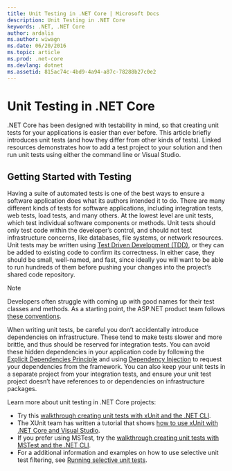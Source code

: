 ```yaml
---
title: Unit Testing in .NET Core | Microsoft Docs
description: Unit Testing in .NET Core
keywords: .NET, .NET Core
author: ardalis
ms.author: wiwagn
ms.date: 06/20/2016
ms.topic: article
ms.prod: .net-core
ms.devlang: dotnet
ms.assetid: 815ac74c-4bd9-4a94-a87c-78288b27c0e2
---
```


# Unit Testing in .NET Core

.NET Core has been designed with testability in mind, so that creating unit tests for your applications is easier than ever before. This article briefly introduces unit tests (and how they differ from other kinds of tests). Linked resources demonstrates how to add a test project to your solution and then run unit tests using either the command line or Visual Studio.

## Getting Started with Testing
 
Having a suite of automated tests is one of the best ways to ensure a software application does what its authors intended it to do. There are many different kinds of tests for software applications, including integration tests, web tests, load tests, and many others. At the lowest level are unit tests, which test individual software components or methods. Unit tests should only test code within the developer’s control, and should not test infrastructure concerns, like databases, file systems, or network resources. Unit tests may be written using [Test Driven Development (TDD)](http://deviq.com/test-driven-development/), or they can be added to existing code to confirm its correctness. In either case, they should be small, well-named, and fast, since ideally you will want to be able to run hundreds of them before pushing your changes into the project’s shared code repository.

> [!NOTE]
> Developers often struggle with coming up with good names for their test classes and methods. As a starting point, the ASP.NET product team follows [these conventions](https://github.com/aspnet/Home/wiki/Engineering-guidelines#unit-tests-and-functional-tests).

When writing unit tests, be careful you don’t accidentally introduce dependencies on infrastructure. These tend to make tests slower and more brittle, and thus should be reserved for integration tests. You can avoid these hidden dependencies in your application code by following the [Explicit Dependencies Principle](http://deviq.com/explicit-dependencies-principle/) and using [Dependency Injection](https://docs.microsoft.com/en-us/aspnet/core/fundamentals/dependency-injection) to request your dependencies from the framework. You can also keep your unit tests in a separate project from your integration tests, and ensure your unit test project doesn’t have references to or dependencies on infrastructure packages.

Learn more about unit testing in .NET Core projects:

* Try this [walkthrough creating unit tests with xUnit and the .NET CLI](unit-testing-with-dotnet-test.md). 
* The XUnit team has written a tutorial that shows
[how to use xUnit with .NET Core and Visual Studio](http://xunit.github.io/docs/getting-started-dotnet-core.html).
* If you prefer using MSTest, try the [walkthrough creating unit tests with MSTest and the .NET CLI](unit-testing-with-mstest.md).
* For a additional information and examples on how to use selective unit test filtering, see [Running selective unit tests](../testing/selective-unit-tests.md).

